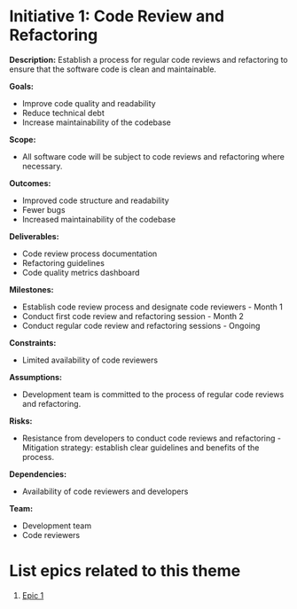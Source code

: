 # Initiative 1: Code Review and Refactoring

**Description:** Establish a process for regular code reviews and refactoring to ensure that the software code is clean and maintainable.

**Goals:**
- Improve code quality and readability
- Reduce technical debt
- Increase maintainability of the codebase

**Scope:**
- All software code will be subject to code reviews and refactoring where necessary.

**Outcomes:**
- Improved code structure and readability
- Fewer bugs
- Increased maintainability of the codebase

**Deliverables:**
- Code review process documentation
- Refactoring guidelines
- Code quality metrics dashboard

**Milestones:**
- Establish code review process and designate code reviewers - Month 1
- Conduct first code review and refactoring session - Month 2
- Conduct regular code review and refactoring sessions - Ongoing

**Constraints:**
- Limited availability of code reviewers

**Assumptions:**
- Development team is committed to the process of regular code reviews and refactoring.

**Risks:**
- Resistance from developers to conduct code reviews and refactoring - Mitigation strategy: establish clear guidelines and benefits of the process.

**Dependencies:**
- Availability of code reviewers and developers

**Team:**
- Development team
- Code reviewers

# List epics related to this theme
1. [Epic 1](documentation/templates/theme/initiatives/epics/epic_template.md)

